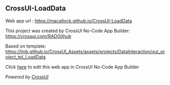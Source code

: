 ## CrossUI-LoadData
Web app url : https://macallock.github.io/CrossUI-LoadData

This project was created by CrossUI No-Code App Builder: https://crossui.com/RADGithub

Based on template: https://linb.github.io/CrossUI_Assets/assets/projects/DataInteraction/xui_project_tpl_LoadData

Click [here](https://crossui.com/RADGithub/#!from=github&owner=macallock&repo=CrossUI-LoadData) to edit this web app in CrossUI No-Code App Builder

<i>Powered by [CrossUI](https://crossui.com)</i>

